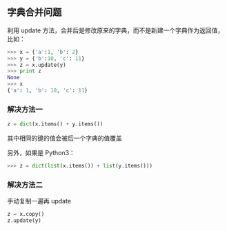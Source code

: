 ## 字典合并问题

利用 update 方法，合并后是修改原来的字典，而不是新建一个字典作为返回值，比如：

```python
>>> x = {'a':1, 'b': 2}
>>> y = {'b':10, 'c': 11}
>>> z = x.update(y)
>>> print z
None
>>> x
{'a': 1, 'b': 10, 'c': 11}
```

### 解决方法一

```python
z = dict(x.items() + y.items())
```

其中相同的键的值会被后一个字典的值覆盖

另外，如果是 Python3：

```python
>>> z = dict(list(x.items()) + list(y.items()))
```

### 解决方法二

手动复制一遍再 update

```python
z = x.copy()
z.update(y)
```